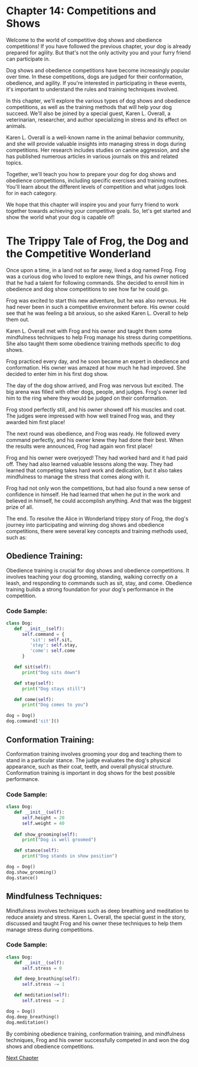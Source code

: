 # Chapter 14: Competitions and Shows

Welcome to the world of competitive dog shows and obedience competitions! If you have followed the previous chapter, your dog is already prepared for agility. But that's not the only activity you and your furry friend can participate in.

Dog shows and obedience competitions have become increasingly popular over time. In these competitions, dogs are judged for their conformation, obedience, and agility. If you're interested in participating in these events, it's important to understand the rules and training techniques involved.

In this chapter, we'll explore the various types of dog shows and obedience competitions, as well as the training methods that will help your dog succeed. We'll also be joined by a special guest, Karen L. Overall, a veterinarian, researcher, and author specializing in stress and its effect on animals.

Karen L. Overall is a well-known name in the animal behavior community, and she will provide valuable insights into managing stress in dogs during competitions. Her research includes studies on canine aggression, and she has published numerous articles in various journals on this and related topics. 

Together, we'll teach you how to prepare your dog for dog shows and obedience competitions, including specific exercises and training routines. You'll learn about the different levels of competition and what judges look for in each category. 

We hope that this chapter will inspire you and your furry friend to work together towards achieving your competitive goals. So, let's get started and show the world what your dog is capable of!
# The Trippy Tale of Frog, the Dog and the Competitive Wonderland

Once upon a time, in a land not so far away, lived a dog named Frog. Frog was a curious dog who loved to explore new things, and his owner noticed that he had a talent for following commands. She decided to enroll him in obedience and dog show competitions to see how far he could go.

Frog was excited to start this new adventure, but he was also nervous. He had never been in such a competitive environment before. His owner could see that he was feeling a bit anxious, so she asked Karen L. Overall to help them out.

Karen L. Overall met with Frog and his owner and taught them some mindfulness techniques to help Frog manage his stress during competitions. She also taught them some obedience training methods specific to dog shows.

Frog practiced every day, and he soon became an expert in obedience and conformation. His owner was amazed at how much he had improved. She decided to enter him in his first dog show.

The day of the dog show arrived, and Frog was nervous but excited. The big arena was filled with other dogs, people, and judges. Frog's owner led him to the ring where they would be judged on their conformation.

Frog stood perfectly still, and his owner showed off his muscles and coat. The judges were impressed with how well trained Frog was, and they awarded him first place!

The next round was obedience, and Frog was ready. He followed every command perfectly, and his owner knew they had done their best. When the results were announced, Frog had again won first place!

Frog and his owner were overjoyed! They had worked hard and it had paid off. They had also learned valuable lessons along the way. They had learned that competing takes hard work and dedication, but it also takes mindfulness to manage the stress that comes along with it.

Frog had not only won the competitions, but had also found a new sense of confidence in himself. He had learned that when he put in the work and believed in himself, he could accomplish anything. And that was the biggest prize of all.

The end.
To resolve the Alice in Wonderland trippy story of Frog, the dog's journey into participating and winning dog shows and obedience competitions, there were several key concepts and training methods used, such as:

## Obedience Training:
Obedience training is crucial for dog shows and obedience competitions. It involves teaching your dog grooming, standing, walking correctly on a leash, and responding to commands such as sit, stay, and come. Obedience training builds a strong foundation for your dog's performance in the competition.

### Code Sample: 

```python
class Dog:
   def __init__(self):
      self.command = {
         'sit': self.sit,
         'stay': self.stay,
         'come': self.come
      }

   def sit(self):
      print("Dog sits down")

   def stay(self):
      print("Dog stays still")

   def come(self):
      print("Dog comes to you")

dog = Dog()
dog.command['sit']()
```

## Conformation Training:
Conformation training involves grooming your dog and teaching them to stand in a particular stance. The judge evaluates the dog's physical appearance, such as their coat, teeth, and overall physical structure. Conformation training is important in dog shows for the best possible performance.

### Code Sample: 

```python
class Dog:
   def __init__(self):
      self.height = 20
      self.weight = 40
   
   def show_grooming(self):
      print("Dog is well groomed")

   def stance(self):
      print("Dog stands in show position")

dog = Dog()
dog.show_grooming()
dog.stance()
```

## Mindfulness Techniques:
Mindfulness involves techniques such as deep breathing and meditation to reduce anxiety and stress. Karen L. Overall, the special guest in the story, discussed and taught Frog and his owner these techniques to help them manage stress during competitions.

### Code Sample: 

```python
class Dog:
   def __init__(self):
      self.stress = 0

   def deep_breathing(self):
      self.stress -= 1

   def meditation(self):
      self.stress -= 2

dog = Dog()
dog.deep_breathing()
dog.meditation()
```

By combining obedience training, conformation training, and mindfulness techniques, Frog and his owner successfully competed in and won the dog shows and obedience competitions.


[Next Chapter](15_Chapter15.md)